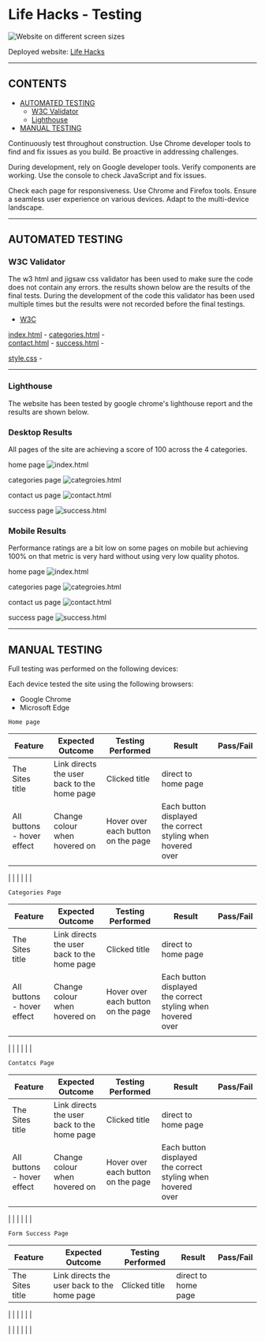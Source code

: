 # Life Hacks -  Testing

![Website on different screen sizes](documentation/img/mockup.webp)

Deployed website: [Life Hacks](https://redifo.github.io/ci_pp1/)

- - -

## CONTENTS

* [AUTOMATED TESTING](#automated-testing)
  * [W3C Validator](#w3c-validator)
  * [Lighthouse](#lighthouse)
* [MANUAL TESTING](#manual-testing)

Continuously test throughout construction. Use Chrome developer tools to find and fix issues as you build. Be proactive in addressing challenges.

During development, rely on Google developer tools. Verify components are working. Use the console to check JavaScript and fix issues.

Check each page for responsiveness. Use Chrome and Firefox tools. Ensure a seamless user experience on various devices. Adapt to the multi-device landscape.
- - -

## AUTOMATED TESTING

### W3C Validator

The w3 html and jigsaw css validator has been used to make sure the code does not contain any errors. the results shown below are the results of the final tests. During the development of the code this validator has been used multiple times but the results were not recorded before the final testings.

 * [W3C](https://validator.w3.org/) 

 [index.html](documentation/testing/backslash-error.png) - 
 [categories.html](documentation/testing/no-errors.png) -  
 [contact.html](documentation/testing/no-errors.png) - 
 [success.html](documentation/testing/successpage-errors.png) - 

 [style.css](documentation/testing/jigsaw-css-no-error.png) - 

- - -

### Lighthouse

The website has been tested by google chrome's lighthouse report and the results are shown below. 

### Desktop Results

All pages of the site are achieving a score of 100 across the 4 categories.

home page
![index.html](documentation/testing/desktop-lighthouse-home.png)

categories page
![categroies.html](documentation/testing/desktop-lighthouse-categories.png)

contact us page
![contact.html](documentation/testing/desktop-lighthouse-contact.png)

success page
![success.html](documentation/testing/desktop-lighthouse-success.png)

### Mobile Results

Performance ratings are a bit low on some pages on mobile but achieving 100% on that metric is very hard without using very low quality photos.

home page
![index.html](documentation/testing/mobile-lighthouse-home.png)

categories page
![categroies.html](documentation/testing/mobile-lighthouse-categories.png)

contact us page
![contact.html](documentation/testing/mobile-lighthouse-contact.png)

success page
![success.html](documentation/testing/mobile-lighthouse-success.png)

- - -

## MANUAL TESTING

Full testing was performed on the following devices:

Each device tested the site using the following browsers:

* Google Chrome
* Microsoft Edge

`Home page`

| Feature | Expected Outcome | Testing Performed | Result | Pass/Fail |
| --- | --- | --- | --- | --- |
| The Sites title | Link directs the user back to the home page | Clicked title | direct to home page |  |
| All buttons - hover effect | Change colour when hovered on | Hover over each button on the page | Each button displayed the correct styling when hovered over |  |
|  | | |  |  |

|  | |  | |  |

`Categories Page`

| Feature | Expected Outcome | Testing Performed | Result | Pass/Fail |
| --- | --- | --- | --- | --- |
| The Sites title | Link directs the user back to the home page | Clicked title | direct to home page |  |
| All buttons - hover effect | Change colour when hovered on | Hover over each button on the page | Each button displayed the correct styling when hovered over |  |
|  | | |  |  |

|  | |  | |  |

`Contatcs Page`

| Feature | Expected Outcome | Testing Performed | Result | Pass/Fail |
| --- | --- | --- | --- | --- |
| The Sites title | Link directs the user back to the home page | Clicked title | direct to home page |  |
| All buttons - hover effect | Change colour when hovered on | Hover over each button on the page | Each button displayed the correct styling when hovered over |  |
|  | | |  |  |

|  | |  | |  |

`Form Success Page`

| Feature | Expected Outcome | Testing Performed | Result | Pass/Fail |
| --- | --- | --- | --- | --- |
| The Sites title | Link directs the user back to the home page | Clicked title | direct to home page |  |

|  | | |  |  |

|  | |  | |  |

